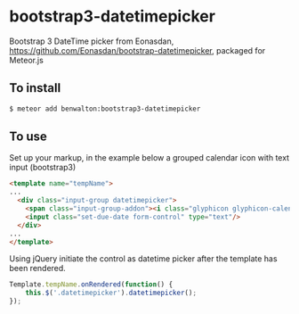 bootstrap3-datetimepicker
======================

Bootstrap 3 DateTime picker from Eonasdan, https://github.com/Eonasdan/bootstrap-datetimepicker, packaged for Meteor.js

To install
----------

```sh
$ meteor add benwalton:bootstrap3-datetimepicker
```

To use
------

Set up your markup, in the example below a grouped calendar icon with text input (bootstrap3)

```html
<template name="tempName">
...
  <div class="input-group datetimepicker">
    <span class="input-group-addon"><i class="glyphicon glyphicon-calendar"></i></span>
    <input class="set-due-date form-control" type="text"/>
  </div>
...
</template>
```

Using jQuery initiate the control as datetime picker after the template has been rendered.

```js
Template.tempName.onRendered(function() {
    this.$('.datetimepicker').datetimepicker();
});
```
